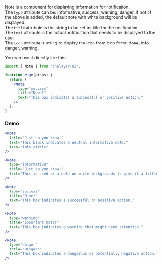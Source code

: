 Note is a component for displaying information for notification. <br />
The `type` attribute can be: informative, success, warning, danger. If not of the above is added, the default note with white background will be displayed. <br />
The `title` attribute is the string to be set as title for the notification. <br />
The `text` attribute is the actual notification that needs to be displayed to the user. <br />
The `icon` attribute is string to display the icon from icon fonts: done, info, danger, warning. <br />

You can use it directly like this:

```jsx static
import { Note } from 'inplayer-ui';

function Page(props) {
  return (
    <Note
      type="success"
      title="Done!"
      text="This box indicates a successful or positive action."
    />
  );
}
```

### Demo

```jsx
<Note
  title="Just so you know!"
  text="This block indicates a neutral informative note."
  icon="info-circle"
/>

<Note
  type="informative"
  title="Just so you know!"
  text="This is used as a note on white backgrounds to give it a little contrast."
/>

<Note
  type="success"
  title="Done!"
  text="This box indicates a successful or positive action."
/>

<Note
  type="warning"
  title="Important note!"
  text="This box indicates a warning that might need attention."
/>

<Note
  type="danger"
  title="Danger!"
  text="This box indicates a dangerous or potentially negative action."
/>
```
